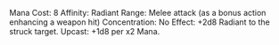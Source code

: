Mana Cost: 8
Affinity: Radiant
Range: Melee attack (as a bonus action enhancing a weapon hit)
Concentration: No
Effect: +2d8 Radiant to the struck target.
Upcast: +1d8 per x2 Mana.
